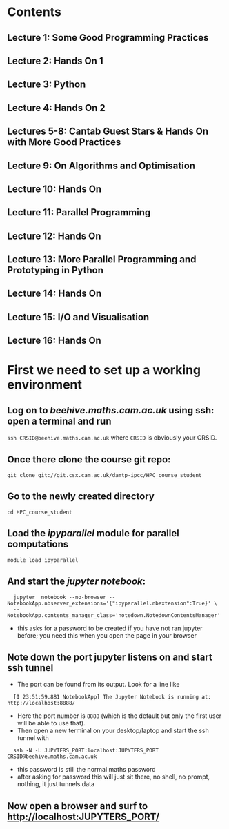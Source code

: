 Contents
========

Lecture 1: Some Good Programming Practices
------------------------------------------

Lecture 2: Hands On 1
---------------------

Lecture 3: Python
-----------------

Lecture 4: Hands On 2
---------------------

Lectures 5-8: Cantab Guest Stars & Hands On with More Good Practices
--------------------------------------------------------------------

Lecture 9: On Algorithms and Optimisation
-----------------------------------------

Lecture 10: Hands On
--------------------

Lecture 11: Parallel Programming
--------------------------------

Lecture 12: Hands On
--------------------

Lecture 13: More Parallel Programming and Prototyping in Python
---------------------------------------------------------------

Lecture 14: Hands On
--------------------

Lecture 15: I/O and Visualisation
---------------------------------

Lecture 16: Hands On
--------------------

First we need to set up a working environment
=============================================

Log on to *beehive.maths.cam.ac.uk* using ssh: open a terminal and run
----------------------------------------------------------------------

`ssh CRSID@beehive.maths.cam.ac.uk` where `CRSID` is obviously your CRSID.

Once there clone the course git repo:
-------------------------------------

`git clone git://git.csx.cam.ac.uk/damtp-ipcc/HPC_course_student`

Go to the newly created directory
---------------------------------

`cd HPC_course_student`

Load the *ipyparallel* module for parallel computations
-------------------------------------------------------

`module load ipyparallel`

And start the *jupyter notebook*:
---------------------------------

``` {.bash}
  jupyter  notebook --no-browser --NotebookApp.nbserver_extensions='{"ipyparallel.nbextension":True}' \
  --NotebookApp.contents_manager_class='notedown.NotedownContentsManager'
```

-   this asks for a password to be created if you have not ran jupyter before; you need this when you open the page in your browser

Note down the port jupyter listens on and start ssh tunnel
----------------------------------------------------------

-   The port can be found from its output. Look for a line like

``` {.bash}
  [I 23:51:59.881 NotebookApp] The Jupyter Notebook is running at: http://localhost:8888/
```

-   Here the port number is `8888` (which is the default but only the first user will be able to use that).
-   Then open a new terminal on your desktop/laptop and start the ssh tunnel with

``` {.bash}
  ssh -N -L JUPYTERS_PORT:localhost:JUPYTERS_PORT CRSID@beehive.maths.cam.ac.uk
```

-   this password is still the normal maths password
-   after asking for password this will just sit there, no shell, no prompt, nothing, it just tunnels data

Now open a browser and surf to [http://localhost:JUPYTERS\_PORT/](http://localhost:JUPYTERS_PORT/)
--------------------------------------------------------------------------------------------------

